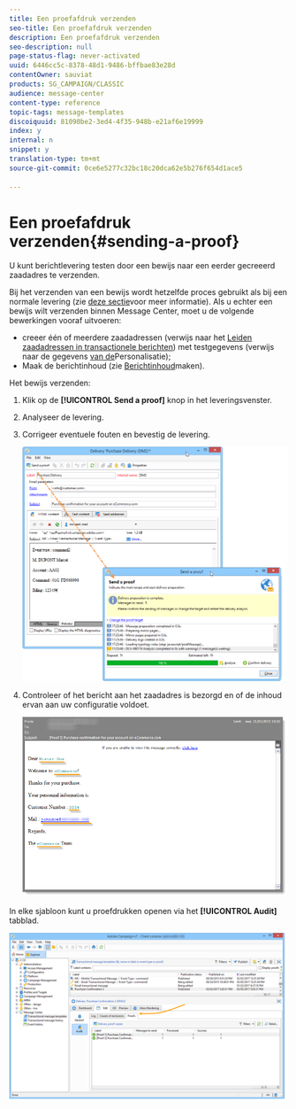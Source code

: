 ```yaml
---
title: Een proefafdruk verzenden
seo-title: Een proefafdruk verzenden
description: Een proefafdruk verzenden
seo-description: null
page-status-flag: never-activated
uuid: 6446cc5c-8378-48d1-9486-bffbae83e28d
contentOwner: sauviat
products: SG_CAMPAIGN/CLASSIC
audience: message-center
content-type: reference
topic-tags: message-templates
discoiquuid: 81090be2-3ed4-4f35-948b-e21af6e19999
index: y
internal: n
snippet: y
translation-type: tm+mt
source-git-commit: 0ce6e5277c32bc18c20dca62e5b276f654d1ace5

---
```



# Een proefafdruk verzenden{#sending-a-proof}

U kunt berichtlevering testen door een bewijs naar een eerder gecreeerd zaadadres te verzenden.

Bij het verzenden van een bewijs wordt hetzelfde proces gebruikt als bij een normale levering (zie [deze sectie](../../delivery/using/steps-validating-the-delivery.md#sending-a-proof)voor meer informatie). Als u echter een bewijs wilt verzenden binnen Message Center, moet u de volgende bewerkingen vooraf uitvoeren:

* creeer één of meerdere zaadadressen (verwijs naar het [Leiden zaadadressen in transactionele berichten](../../message-center/using/managing-seed-addresses-in-transactional-messages.md)) met testgegevens (verwijs naar de gegevens [van de](../../message-center/using/personalization-data.md)Personalisatie);
* Maak de berichtinhoud (zie [Berichtinhoud](../../message-center/using/creating-message-content.md)maken).

Het bewijs verzenden:

1. Klik op de **[!UICONTROL Send a proof]** knop in het leveringsvenster.
1. Analyseer de levering.
1. Corrigeer eventuele fouten en bevestig de levering.

   ![](assets/messagecenter_send_proof_001.png)

1. Controleer of het bericht aan het zaadadres is bezorgd en of de inhoud ervan aan uw configuratie voldoet.

   ![](assets/messagecenter_send_proof_002.png)

In elke sjabloon kunt u proefdrukken openen via het **[!UICONTROL Audit]** tabblad.

![](assets/messagecenter_send_proof_003.png)

